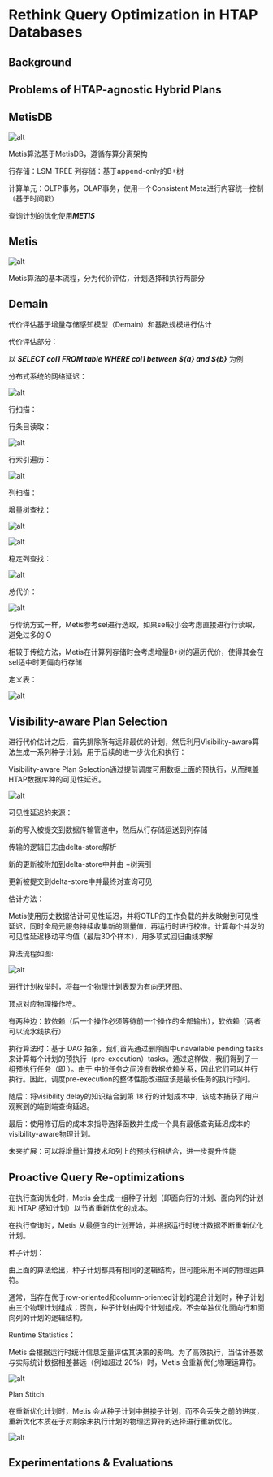 # Rethink Query Optimization in HTAP Databases

## Background

## Problems of HTAP-agnostic Hybrid Plans

## MetisDB

![alt](./pics/屏幕截图%202025-06-22%20163431.png)

Metis算法基于MetisDB，遵循存算分离架构

行存储：LSM-TREE 列存储：基于append-only的B+树

计算单元：OLTP事务，OLAP事务，使用一个Consistent Meta进行内容统一控制（基于时间戳）

查询计划的优化使用***METIS***

## Metis

![alt](./pics/屏幕截图%202025-06-22%20164119.png)

Metis算法的基本流程，分为代价评估，计划选择和执行两部分


## Demain

代价评估基于增量存储感知模型（Demain）和基数规模进行估计

代价评估部分：

以 ***SELECT col1 FROM table WHERE col1 between ${a} and ${b}*** 为例

分布式系统的网络延迟：

![alt](./pics/屏幕截图%202025-06-22%20164705.png)

行扫描：

行条目读取：

![alt](./pics/屏幕截图%202025-06-22%20164726.png)

行索引遍历：

![alt](./pics/屏幕截图%202025-06-22%20164743.png)

列扫描：

增量树查找：

![alt](./pics/屏幕截图%202025-06-22%20164757.png)

![alt](./pics/屏幕截图%202025-06-22%20164816.png)

稳定列查找：

![alt](./pics/屏幕截图%202025-06-22%20165504.png)

总代价：

![alt](./pics/屏幕截图%202025-06-22%20164846.png)

与传统方式一样，Metis参考sel进行选取，如果sel较小会考虑直接进行行读取，避免过多的IO

相较于传统方法，Metis在计算列存储时会考虑增量B+树的遍历代价，使得其会在sel适中时更偏向行存储

定义表：

![alt](./pics/屏幕截图%202025-06-22%20172849.png)

## Visibility-aware Plan Selection

进行代价估计之后，首先排除所有远非最优的计划，然后利用Visibility-aware算法生成一系列种子计划，用于后续的进一步优化和执行：

Visibility-aware Plan Selection通过提前调度可用数据上面的预执行，从而掩盖HTAP数据库种的可见性延迟。

![alt](./pics/屏幕截图%202025-06-22%20172733.png)


可见性延迟的来源：

新的写入被提交到数据传输管道中，然后从行存储运送到列存储

传输的逻辑日志由delta-store解析

新的更新被附加到delta-store中并由 +树索引

更新被提交到delta-store中并最终对查询可见

估计方法：

Metis使用历史数据估计可见性延迟，并将OTLP的工作负载的并发映射到可见性延迟，同时全局元服务持续收集新的测量值，再运行时进行校准。计算每个并发的可见性延迟移动平均值（最后30个样本），用多项式回归曲线求解

算法流程如图:

![alt](./pics/屏幕截图%202025-06-22%20170402.png)

进行计划枚举时，将每一个物理计划表现为有向无环图。

顶点对应物理操作符。

有两种边：软依赖（后一个操作必须等待前一个操作的全部输出），软依赖（两者可以流水线执行）

执行算法时：基于 DAG 抽象，我们首先通过删除图中unavailable pending tasks来计算每个计划的预执行（pre-execution）tasks。通过这样做，我们得到了一组预执行任务（即 ）。由于 中的任务之间没有数据依赖关系，因此它们可以并行执行。因此，调度pre-execution的整体性能改进应该是最长任务的执行时间。

随后：将visibility delay的知识结合到第 18 行的计划成本中，该成本捕获了用户观察到的端到端查询延迟。

最后：使用修订后的成本来指导选择函数并生成一个具有最低查询延迟成本的visibility-aware物理计划。

未来扩展：可以将增量计算技术和列上的预执行相结合，进一步提升性能

## Proactive Query Re-optimizations

在执行查询优化时，Metis 会生成一组种子计划（即面向行的计划、面向列的计划和 HTAP 感知计划）以节省重新优化的成本。

在执行查询时，Metis 从最便宜的计划开始，并根据运行时统计数据不断重新优化计划。

种子计划：

由上面的算法给出，种子计划都具有相同的逻辑结构，但可能采用不同的物理运算符。

通常，当存在优于row-oriented和column-oriented计划的混合计划时，种子计划由三个物理计划组成；否则，种子计划由两个计划组成。不会单独优化面向行和面向列的计划的逻辑结构。

Runtime Statistics：

Metis 会根据运行时统计信息定量评估其决策的影响。为了高效执行，当估计基数与实际统计数据相差甚远（例如超过 20%）时，Metis 会重新优化物理运算符。

![alt](./pics/屏幕截图%202025-06-22%20175553.png)

Plan Stitch.

在重新优化计划时，Metis 会从种子计划中拼接子计划，而不会丢失之前的进度，重新优化本质在于对剩余未执行计划的物理运算符的选择进行重新优化。

![alt](./pics/屏幕截图%202025-06-22%20175459.png)

## Experimentations & Evaluations


